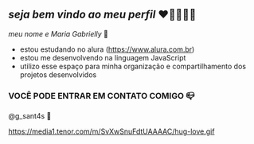 ## _seja bem vindo ao meu perfil_ ❤️‍🔥🤍🇧🇷

_meu nome e Maria Gabrielly_ 💓

- estou estudando no alura (https://www.alura.com.br) 
- estou me desenvolvendo na linguagem JavaScript
- utilizo esse espaço para minha organização e compartilhamento dos projetos desenvolvidos 

### VOCÊ PODE ENTRAR EM CONTATO COMIGO 📪
@g_sant4s 
💖


https://media1.tenor.com/m/SvXwSnuFdtUAAAAC/hug-love.gif
